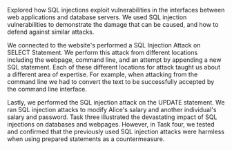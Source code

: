 Explored how SQL injections exploit vulnerabilities in the interfaces between web applications and database servers. We used SQL injection vulnerabilities to demonstrate the damage that can be caused, and how to defend against similar attacks.

We connected to the website's performed a SQL Injection Attack on SELECT Statement. We perform this attack from different locations including the webpage, command line, and an attempt by appending a new SQL statement. Each of these different locations for attack taught us about a different area of expertise. For example, when attacking from the command line we had to convert the text to be successfully accepted by the command line interface.

Lastly, we performed the SQL injection attack on the UPDATE statement. We ran SQL injection attacks to modify Alice's salary and another individual's salary and password. Task three illustrated the devastating impact of SQL injections on databases and webpages. However, in Task four, we tested and confirmed that the previously used SQL injection attacks were harmless when using prepared statements as a countermeasure.
